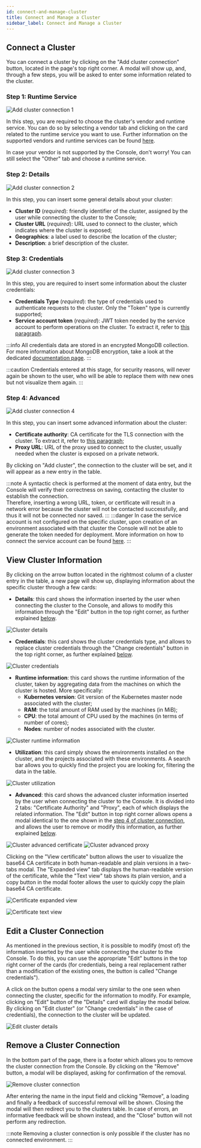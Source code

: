 ```yaml
---
id: connect-and-manage-cluster
title: Connect and Manage a Cluster
sidebar_label: Connect and Manage a Cluster
---
```


## Connect a Cluster

You can connect a cluster by clicking on the "Add cluster connection" button, located in the page's top right corner. A modal will show up, and, through a few steps, you will be asked to enter some information related to the cluster.

### Step 1: Runtime Service

![Add cluster connection 1](img/add-cluster-connection-1.png)

In this step, you are required to choose the cluster's vendor and runtime service. You can do so by selecting a vendor tab and clicking on the card related to the runtime service you want to use. Further information on the supported vendors and runtime services can be found [here](/development_suite/clusters-management/vendors-runtime-services.md).

In case your vendor is not supported by the Console, don't worry! You can still select the "Other" tab and choose a runtime service.

### Step 2: Details

![Add cluster connection 2](img/add-cluster-connection-2.png)

In this step, you can insert some general details about your cluster:

* **Cluster ID** (*required*): friendly identifier of the cluster, assigned by the user while connecting the cluster to the Console;
* **Cluster URL** (*required*): URL used to connect to the cluster, which indicates where the cluster is exposed;
* **Geographics**: a label used to describe the location of the cluster;
* **Description**: a brief description of the cluster.

### Step 3: Credentials

![Add cluster connection 3](img/add-cluster-connection-3.png)

In this step, you are required to insert some information about the cluster credentials:

* **Credentials Type** (*required*): the type of credentials used to authenticate requests to the cluster. Only the "Token" type is currently supported;
* **Service account token** (*required*): JWT token needed by the service account to perform operations on the cluster.
To extract it, refer to [this paragraph](/development_suite/clusters-management/clusters-overview-setup.md#ca-and-token).

:::info
All credentials data are stored in an encrypted MongoDB collection.
For more information about MongoDB encryption, take a look at the dedicated [documentation page](/runtime_suite/crud-service/30_encryption_configuration.md).
:::

:::caution
Credentials entered at this stage, for security reasons, will never again be shown to the user, who will be able to replace them with new ones but not visualize them again.
:::

### Step 4: Advanced

![Add cluster connection 4](img/add-cluster-connection-4.png)

In this step, you can insert some advanced information about the cluster:

* **Certificate authority**: CA certificate for the TLS connection with the cluster.
  To extract it, refer to [this paragraph](/development_suite/clusters-management/clusters-overview-setup.md#ca-and-token);
* **Proxy URL**: URL of the proxy used to connect to the cluster, usually needed when the cluster is exposed on a private network.

By clicking on "Add cluster", the connection to the cluster will be set, and it will appear as a new entry in the table.

:::note
A syntactic check is performed at the moment of data entry, but the Console will verify their correctness on saving, contacting the cluster to establish the connection.  
Therefore, inserting a wrong URL, token, or certificate will result in a network error because the cluster will not be contacted successfully, and thus it will not be connected nor saved.
:::
:::danger
In case the service account is not configured on the specific cluster, upon creation of an environment associated with that cluster the Console will not be able to generate the token needed for deployment. More information on how to connect the service account can be found [here](/development_suite/clusters-management/clusters-overview-setup.md#configure-and-connect-the-service-account-to-the-cluster).
:::

## View Cluster Information

By clicking on the arrow button located in the rightmost column of a cluster entry in the table, a new page will show up, displaying information about the specific cluster through a few cards:

* **Details**: this card shows the information inserted by the user when connecting the cluster to the Console, and allows to modify this information through the "Edit" button in the top right corner, as further explained [below](#edit-a-cluster-connection).

![Cluster details](img/cluster-details.png)

* **Credentials**: this card shows the cluster credentials type, and allows to replace cluster credentials through the "Change credentials" button in the top right corner, as further explained [below](#edit-a-cluster-connection).

![Cluster credentials](img/cluster-credentials.png)

* **Runtime information**: this card shows the runtime information of the cluster, taken by aggregating data from the machines on which the cluster is hosted. More specifically:
  * **Kubernetes version**: Git version of the Kubernetes master node associated with the cluster;
  * **RAM**: the total amount of RAM used by the machines (in MiB);
  * **CPU**: the total amount of CPU used by the machines (in terms of number of cores);
  * **Nodes**: number of nodes associated with the cluster.

![Cluster runtime information](img/cluster-runtime-information.png)

* **Utilization**: this card simply shows the environments installed on the cluster, and the projects associated with these environments. A search bar allows you to quickly find the project you are looking for, filtering the data in the table.

![Cluster utilization](img/cluster-utilization.png)

* **Advanced**: this card shows the advanced cluster information inserted by the user when connecting the cluster to the Console. It is divided into 2 tabs: "Certificate Authority" and "Proxy", each of which displays the related information. The "Edit" button in top right corner allows opens a modal identical to the one shown in the [step 4 of cluster connection](#step-4-advanced), and allows the user to remove or modify this information, as further explained [below](#edit-a-cluster-connection).

![Cluster advanced certificate](img/cluster-advanced-certificate.png)
![Cluster advanced proxy](img/cluster-advanced-proxy.png)

Clicking on the "View certificate" button allows the user to visualize the base64 CA certificate in both human-readable and plain versions in a two-tabs modal. The "Expanded view" tab displays the human-readable version of the certificate, while the "Text view" tab shows its plain version, and a copy button in the modal footer allows the user to quickly copy the plain base64 CA certificate.

<div style={{display: 'flex', justifyContent: 'center'}}>
  <div style={{display: 'flex', width: '50%px'}}>

![Certificate expanded view](img/certificate-expanded-view.png)

  </div>
  <div style={{display: 'flex', width: '50%px'}}>

![Certificate text view](img/certificate-text-view.png)

  </div>
</div>

## Edit a Cluster Connection

As mentioned in the previous section, it is possible to modify (most of) the information inserted by the user while connecting the cluster to the Console. To do this, you can use the appropriate "Edit" buttons in the top right corner of the cards (for credentials, being a real replacement rather than a modification of the existing ones, the button is called "Change credentials").

A click on the button opens a modal very similar to the one seen when connecting the cluster, specific for the information to modify. For example, clicking on "Edit" button of the "Details" card will display the modal below. By clicking on "Edit cluster" (or "Change credentials" in the case of credentials), the connection to the cluster will be updated.

![Edit cluster details](img/edit-cluster-details.png)

## Remove a Cluster Connection

In the bottom part of the page, there is a footer which allows you to remove the cluster connection from the Console. By clicking on the "Remove" button, a modal will be displayed, asking for confirmation of the removal.

![Remove cluster connection](img/remove-cluster-connection.png)

After entering the name in the input field and clicking "Remove", a loading and finally a feedback of successful removal will be shown. Closing the modal will then redirect you to the clusters table. In case of errors, an informative feedback will be shown instead, and the "Close" button will not perform any redirection.

:::note
Removing a cluster connection is only possible if the cluster has no connected environment.
:::
